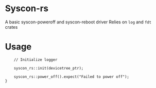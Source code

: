 # Syscon-rs
A basic syscon-poweroff and syscon-reboot driver
Relies on `log` and `fdt` crates

# Usage
```extern "C" fn kmain(_hartid: u64, devicetree_ptr: *const u8) {
    // Initialize logger
    
    syscon_rs::init(devicetree_ptr);
    
    syscon_rs::power_off().expect("Failed to power off");
}
